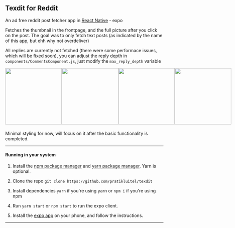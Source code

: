 ## Texdit for Reddit

An ad free reddit post fetcher app in [React Native](https://reactnative.dev/) - expo

Fetches the thumbnail in the frontpage, and the full picture after you click on the post. The goal was to only fetch text posts (as indicated by the name of this app, but ehh why not overdeliver)

All replies are currently not fetched (there were some performace issues, which will be fixed soon), you can adjust the reply depth in `components/CommentsComponent.js`, just modify the `max_reply_depth` variable

<div style="display: flex; margin-bottom:20px">
<img src='https://i.redd.it/ebe8sh0vs6d51.png' width=180 />
<img src='https://i.redd.it/mbrdgq0qf1e51.png' width=180 />
<img src='https://i.redd.it/i5ykdubns6d51.png' width=180 />
<img src='https://i.redd.it/s857gc1sg1e51.png' width=180 />
</div>



Minimal styling for now, will focus on it after the basic functionality is completed.

---

#### Running in your system

1. Install the [npm package manager](https://www.npmjs.com/) and [yarn package manager](https://yarnpkg.com/). Yarn is optional.

2. Clone the repo
    `git clone https://github.com/pratikluitel/texdit`

3. Install dependencies
    `yarn` if you're using yarn or
    `npm i` if you're using npm

4. Run `yarn start` or `npm start` to run the expo client.

5. Install the [expo app](https://expo.io/tools#client) on your phone, and follow the instructions.

---